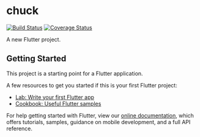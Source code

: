 # chuck

[![Build Status](https://travis-ci.com/krolmic/chuck_app.svg?branch=master)](https://travis-ci.com/krolmic/chuck_app)
[![Coverage Status](https://coveralls.io/repos/github/krolmic/chuck_app/badge.svg?branch=master)](https://coveralls.io/github/krolmic/chuck_app?branch=master)

A new Flutter project.

## Getting Started

This project is a starting point for a Flutter application.

A few resources to get you started if this is your first Flutter project:

- [Lab: Write your first Flutter app](https://flutter.io/docs/get-started/codelab)
- [Cookbook: Useful Flutter samples](https://flutter.io/docs/cookbook)

For help getting started with Flutter, view our 
[online documentation](https://flutter.io/docs), which offers tutorials, 
samples, guidance on mobile development, and a full API reference.
